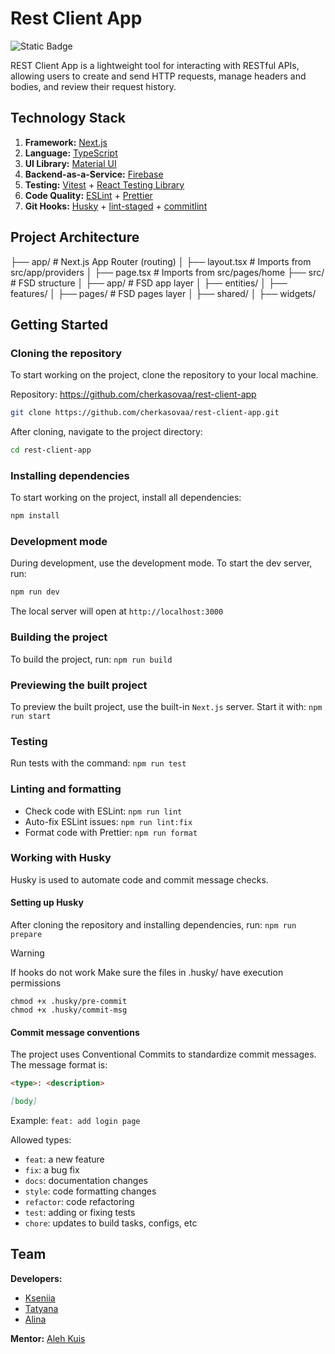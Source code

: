 # Rest Client App

![Static Badge](https://img.shields.io/badge/status-in_progress-blue)

REST Client App is a lightweight tool for interacting with RESTful APIs, allowing users to create and send HTTP requests, manage headers and bodies, and review their request history.

## Technology Stack

1. **Framework:** [Next.js](https://nextjs.org/)
2. **Language:** [TypeScript](https://www.typescriptlang.org/)
3. **UI Library:** [Material UI](https://mui.com/material-ui/)
4. **Backend-as-a-Service:** [Firebase](https://firebase.google.com/docs/database)
5. **Testing:** [Vitest](https://vitest.dev/) + [React Testing Library](https://testing-library.com/docs/react-testing-library/intro/)
6. **Code Quality:** [ESLint](https://eslint.org/) + [Prettier](https://prettier.io/)
7. **Git Hooks:** [Husky](https://github.com/typicode/husky#readme) + [lint-staged](https://github.com/lint-staged/lint-staged) + [commitlint](https://commitlint.js.org/)

## Project Architecture

├── app/                # Next.js App Router (routing)
│   ├── layout.tsx      # Imports from src/app/providers
│   ├── page.tsx        # Imports from src/pages/home
├── src/                # FSD structure
│   ├── app/            # FSD app layer 
│   ├── entities/
│   ├── features/
│   ├── pages/          # FSD pages layer
│   ├── shared/
│   ├── widgets/

## Getting Started

### Cloning the repository

To start working on the project, clone the repository to your local machine.

Repository: https://github.com/cherkasovaa/rest-client-app

```bash
git clone https://github.com/cherkasovaa/rest-client-app.git
```

After cloning, navigate to the project directory:

```bash
cd rest-client-app
```

### Installing dependencies

To start working on the project, install all dependencies:

```bash
npm install
```

### Development mode

During development, use the development mode. To start the dev server, run:

```bash
npm run dev
```

The local server will open at `http://localhost:3000`

### Building the project

To build the project, run: `npm run build`

### Previewing the built project

To preview the built project, use the built-in `Next.js` server. Start it with: `npm run start`

### Testing

Run tests with the command: `npm run test`

### Linting and formatting

- Check code with ESLint: `npm run lint`
- Auto-fix ESLint issues: `npm run lint:fix`
- Format code with Prettier: `npm run format`

### Working with Husky

Husky is used to automate code and commit message checks.

#### Setting up Husky

After cloning the repository and installing dependencies, run: `npm run prepare`

> [!WARNING]
> If hooks do not work
> Make sure the files in .husky/ have execution permissions

`chmod +x .husky/pre-commit`<br>
`chmod +x .husky/commit-msg`

#### Commit message conventions

The project uses Conventional Commits to standardize commit messages. The message format is:

```markdown
<type>: <description>

[body]
```

Example: `feat: add login page`

Allowed types:

- `feat`: a new feature
- `fix`: a bug fix
- `docs`: documentation changes
- `style`: code formatting changes
- `refactor`: code refactoring
- `test`: adding or fixing tests
- `chore`: updates to build tasks, configs, etc

## Team

**Developers:**

- [Kseniia](https://github.com/akseee/)
- [Tatyana](https://github.com/dem-tv/)
- [Alina](https://github.com/cherkasovaa/)

**Mentor:** [Aleh Kuis](https://github.com/pestler)
